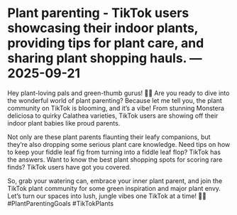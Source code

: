 # Plant parenting - TikTok users showcasing their indoor plants, providing tips for plant care, and sharing plant shopping hauls. — 2025-09-21

Hey plant-loving pals and green-thumb gurus! 🌿🌱 Are you ready to dive into the wonderful world of plant parenting? Because let me tell you, the plant community on TikTok is blooming, and it’s a vibe! From stunning Monstera deliciosa to quirky Calathea varieties, TikTok users are showing off their indoor plant babies like proud parents.

Not only are these plant parents flaunting their leafy companions, but they’re also dropping some serious plant care knowledge. Need tips on how to keep your fiddle leaf fig from turning into a fiddle leaf flop? TikTok has the answers. Want to know the best plant shopping spots for scoring rare finds? TikTok users have got you covered.

So, grab your watering can, embrace your inner plant parent, and join the TikTok plant community for some green inspiration and major plant envy. Let’s turn our spaces into lush, jungle vibes one TikTok at a time! 🌿✨ #PlantParentingGoals #TikTokPlants
